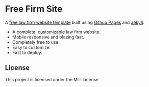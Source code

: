 
# Free Firm Site


A [free law firm website template](https://www.freefirmsite.com) built using [Github Pages](https://pages.github.com/) and [Jekyll](https://jekyllrb.com/).

* A complete, customizable law firm website.
* Mobile responsive and blazing fast.
* Completely free to use.
* Easy to customize.
* Fast to deploy.

## License

This project is licensed under the MIT License.
